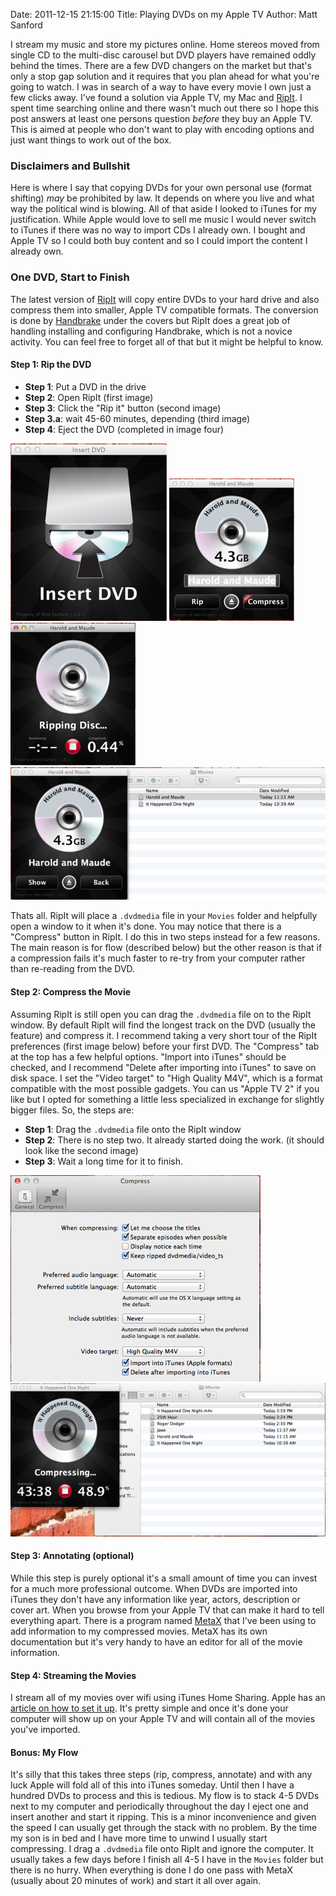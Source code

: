 Date: 2011-12-15 21:15:00
Title: Playing DVDs on my Apple TV
Author: Matt Sanford

I stream my music and store my pictures online. Home stereos moved from single CD to the multi-disc carousel but DVD players have remained oddly 
behind the times. There are a few DVD changers on the market but that's only a stop gap solution and it requires that you plan ahead for what you're
going to watch. I was in search of a way to have every movie I own just a few clicks away. I've found a solution via Apple TV, my Mac
and [RipIt](http://thelittleappfactory.com/ripit/). I spent time searching online and there wasn't much out there so I hope this post answers at
least one persons question *before* they buy an Apple TV. This is aimed at people who don't want to play with encoding options and just want things
to work out of the box.

### Disclaimers and Bullshit

Here is where I say that copying DVDs for your own personal use (format shifting) *may* be prohibited by law. It depends on where you live and 
what way the political wind is blowing. All of that aside I looked to iTunes for my justification. While Apple would love to sell me music I
would never switch to iTunes if there was no way to import CDs I already own. I bought and Apple TV so I could both buy content and so I could
import the content I already own.

### One DVD, Start to Finish

The latest version of [RipIt](http://thelittleappfactory.com/ripit/) will copy entire DVDs to your hard drive and also compress them into smaller,
Apple TV compatible formats. The conversion is done by [Handbrake](http://handbrake.fr/) under the covers but RipIt does a great job of handling 
installing and configuring Handbrake, which is not a novice activity. You can feel free to forget all of that but it might be helpful to know.

#### Step 1: Rip the DVD

 * **Step 1**: Put a DVD in the drive
 * **Step 2**: Open RipIt (first image)
 * **Step 3**: Click the "Rip it" button (second image)
 * **Step 3.a**: wait 45-60 minutes, depending (third image)
 * **Step 4**: Eject the DVD (completed in image four)
 
![Open RipIt and insert a DVD](dvds-to-apple-tv/ripit-1.png)
![Click the "Ript it" button](dvds-to-apple-tv/ripit-2.png)
![Watch the pretty spinner](dvds-to-apple-tv/ripit-3.png)
![All's done](dvds-to-apple-tv/ripit-4.png)

Thats all. RipIt will place a `.dvdmedia` file in your `Movies` folder and helpfully open a window to it when it's done. You may notice that there
is a "Compress" button in RipIt. I do this in two steps instead for a few reasons. The main reason is for flow (described below) but the 
other reason is that if a compression fails it's much faster to re-try from your computer rather than re-reading from the DVD.

#### Step 2: Compress the Movie

Assuming RipIt is still open you can drag the `.dvdmedia` file on to the RipIt window. By default RipIt will find the longest track on the DVD (usually
the feature) and compress it. I recommend taking a very short tour of the RipIt preferences (first image below) before your first DVD. The "Compress" tab at the top
has a few helpful options. "Import into iTunes" should be checked, and I recommend "Delete after importing into iTunes" to save on disk space. I set
the "Video target" to "High Quality M4V", which is a format compatible with the most possible gadgets. You can us "Apple TV 2" if you like but I opted
for something a little less specialized in exchange for slightly bigger files. So, the steps are:

 * **Step 1**: Drag the `.dvdmedia` file onto the RipIt window
 * **Step 2**: There is no step two. It already started doing the work. (it should look like the second image)
 * **Step 3**: Wait a long time for it to finish.
 
![Preferences, preferable](dvds-to-apple-tv/ripit-prefs.png)
![Compressing a single movie](dvds-to-apple-tv/ripit-5.png)

#### Step 3: Annotating (optional)

While this step is purely optional it's a small amount of time you can invest for a much more professional outcome. When DVDs are imported into 
iTunes they don't have any information like year, actors, description or cover art. When you browse from your Apple TV that can make it hard to
tell everything apart. There is a program named [MetaX](http://www.kerstetter.net/index.php/projects/software/metax) that I've been using to add
information to my compressed movies. MetaX has its own documentation but it's very handy to have an editor for all of the movie information.

#### Step 4: Streaming the Movies

I stream all of my movies over wifi using iTunes Home Sharing. Apple has an [article on how to set it up](http://support.apple.com/kb/ht4352). It's
pretty simple and once it's done your computer will show up on your Apple TV and will contain all of the movies you've imported.

#### Bonus: My Flow

It's silly that this takes three steps (rip, compress, annotate) and with any luck Apple will fold all of this into iTunes someday. Until then I
have a hundred DVDs to process and this is tedious. My flow is to stack 4-5 DVDs next to my computer and periodically throughout the day I eject one
and insert another and start it ripping. This is a minor inconvenience and given the speed I can usually get through the stack with no problem. By
the time my son is in bed and I have more time to unwind I usually start compressing. I drag a `.dvdmedia` file onto RipIt and ignore the computer. It
usually takes a few days before I finish all 4-5 I have in the `Movies` folder but there is no hurry. When everything is done I do one pass with MetaX
(usually about 20 minutes of work) and start it all over again.

